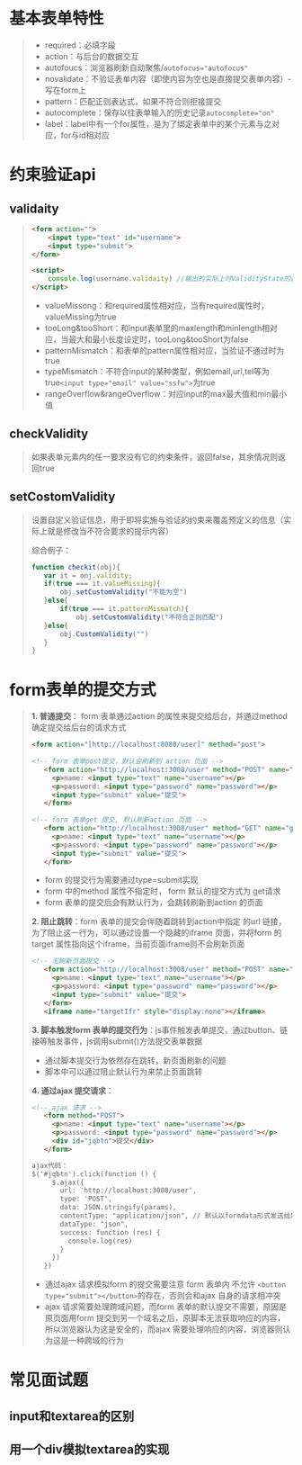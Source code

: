 # 基本表单特性

>- required：必填字段
>- action：与后台的数据交互
>- autofoucs：浏览器刷新自动聚焦/`autofocus="autofocus"`
>- novalidate：不验证表单内容（即使内容为空也是直接提交表单内容）- 写在form上
>- pattern：匹配正则表达式，如果不符合则拒接提交
>- autocomplete：保存以往表单输入的历史记录`autocomplete="on"`
>- label：label中有一个for属性，是为了绑定表单中的某个元素与之对应，for与id相对应
>

# 约束验证api
## validaity

> ```html
> <form action="">
>     <input type="text" id="username">
>     <input type="submit">
> </form>
> 
> <script>
>     console.log(username.validaity) //输出的实际上时ValidityState的各种属性
> </script>
> ```
>
> - valueMissong：和required属性相对应，当有required属性时，valueMissing为true
> - tooLong&tooShort：和input表单里的maxlength和minlength相对应，当最大和最小长度设定时，tooLong&tooShort为false
> - patternMismatch：和表单的pattern属性相对应，当验证不通过时为true
> - typeMismatch：不符合input的某种类型，例如email,url,tel等为true`<input type="email" value="ssfw">`为true
> - rangeOverflow&rangeOverflow：对应input的max最大值和min最小值
> 

## checkValidity
>如果表单元素内的任一要求没有它的约束条件，返回false，其余情况则返回true
>
## setCostomValidity
>设置自定义验证信息，用于即将实施与验证的约束来覆盖预定义的信息（实际上就是修改当不符合要求的提示内容）
>
>综合例子：
>
>```js
>function checkit(obj){
>    var it = onj.validity;
>    if(true === it.valueMissing){
>        obj.setCustomValidity("不能为空")
>    }else{
>        if(true === it.patternMismatch){
>            obj.setCustomValidity("不符合正则匹配")
>    }else{
>        obj.CustomValidity("")
>    }
>}
>```

# form表单的提交方式
>**1. 普通提交**： form 表单通过action 的属性来提交给后台，并通过method确定提交给后台的请求方式
>
>```html
><form action="[http://localhost:8080/user]" method="post">
>    
><!-- form 表单post提交，默认会刷新到 action 页面 -->
>    <form action="http://localhost:3008/user" method="POST" name="post提交">
>      <p>name: <input type="text" name="username"></p>
>      <p>password: <input type="password" name="password"></p>
>      <input type="submit" value="提交">
>    </form>
>    
><!-- form 表单get 提交, 默认刷新action 页面 -->
>    <form action="http://localhost:3008/user" method="GET" name="get提交">
>      <p>name: <input type="text" name="username"></p>
>      <p>password: <input type="password" name="password"></p>
>      <input type="submit" value="提交">
>    </form>
>```
>
>- form 的提交行为需要通过type=submit实现
>- form 中的method 属性不指定时， form 默认的提交方式为 get请求
>- form 表单的提交后会有默认行为，会跳转刷新到action 的页面
>
>**2. 阻止跳转**：form 表单的提交会伴随着跳转到action中指定 的url 链接，为了阻止这一行为，可以通过设置一个隐藏的iframe 页面，并将form 的target 属性指向这个iframe，当前页面iframe则不会刷新页面
>
>```html
><!-- 无刷新页面提交 -->
>    <form action="http://localhost:3008/user" method="POST" name="post提交" target="targetIfr">
>      <p>name: <input type="text" name="username"></p>
>      <p>password: <input type="password" name="password"></p>
>      <input type="submit" value="提交">
>    </form>
>    <iframe name="targetIfr" style="display:none"></iframe>
>```
>
>**3. 脚本触发form 表单的提交行为**：js事件触发表单提交，通过button、链接等触发事件，js调用submit()方法提交表单数据
>
>- 通过脚本提交行为依然存在跳转，新页面刷新的问题
>- 脚本中可以通过阻止默认行为来禁止页面跳转
>
>**4. 通过ajax 提交请求**：
>
>```html
><!-- ajax 请求 -->
>    <form method="POST">
>      <p>name: <input type="text" name="username"></p>
>      <p>password: <input type="password" name="password"></p>
>      <div id="jqbtn">提交</div>
>    </form>
>
>ajax代码：
> $('#jqbtn').click(function () {
>      $.ajax({
>        url: 'http://localhost:3008/user',
>        type: 'POST',
>        data: JSON.stringify(params),
>        contentType: "application/json", // 默认以formdata形式发送给后台
>        dataType: "json",
>        success: function (res) {
>          console.log(res)
>        }
>      })
>    })
>```
>
>- 通过ajax 请求模拟form 的提交需要注意 form 表单内 不允许 `<button type="submit"></button>`的存在，否则会和ajax 自身的请求相冲突
>- ajax 请求需要处理跨域问题，而form 表单的默认提交不需要，原因是原页面用form 提交到另一个域名之后，原脚本无法获取响应的内容，所以浏览器认为这是安全的，而ajax 需要处理响应的内容，浏览器则认为这是一种跨域的行为
>

# 常见面试题
## input和textarea的区别

> 

## 用一个div模拟textarea的实现